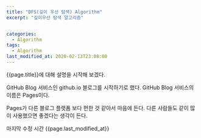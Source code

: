 ```yaml
---
title: "DFS(깊이 우선 탐색) Algorithm"
excerpt: "깊이우선 탐색 알고리즘"


categories:
  - Algorithm
tags:
  - Algorithm
last_modified_at: 2020-02-13T23:08:00
---
```

{{page.title}}에 대해 설명을 시작해 보겠다.


GitHub Blog 서비스인 github.io 블로그를 시작하기로 했다.
GitHub Blog 서비스의 이름은 Pages이다.


Pages가 다른 블로그 플랫폼 보다 편한 것 같아서 마음에 든다.
다른 사람들도 같이 많이 사용했으면 좋겠다는 생각이 든다.

마지막 수정 시간 {{page.last_modified_at}}
